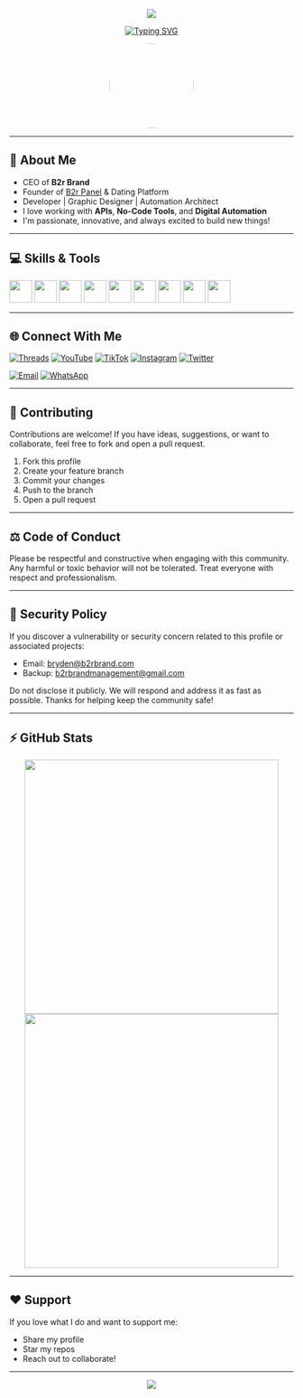 <!-- Banner -->
<p align="center">
  <img src="https://capsule-render.vercel.app/api?type=waving&color=gradient&height=250&section=header&text=Bryden%20%7C%20CEO%20of%20B2r%20Brand&fontSize=40&fontColor=ffffff" />
</p>

<!-- Animated Typing Text -->
<p align="center">
  <a href="https://github.com/DenverCoder1/readme-typing-svg">
    <img src="https://readme-typing-svg.herokuapp.com?font=Fira+Code&size=24&pause=1000&color=00FF00&center=true&vCenter=true&width=550&lines=Tech+CEO+%7C+No-Code+Expert+%7C+API+Wizard;Automation+%7C+SMM+Panel+Dev+%7C+Dating+Platforms;Let's+Create+Something+Awesome+Today!" alt="Typing SVG" />
  </a>
</p>

<!-- Profile Picture -->
<p align="center">
  <img src="https://raw.githubusercontent.com/Kingbryden/Kingbryden/main/assets/profile.png" width="150" style="border-radius: 50%" />
</p>

---

## 👑 About Me

- CEO of **B2r Brand**
- Founder of [B2r Panel](https://www.b2rbrand.com) & Dating Platform
- Developer | Graphic Designer | Automation Architect
- I love working with **APIs**, **No-Code Tools**, and **Digital Automation**
- I'm passionate, innovative, and always excited to build new things!

---

## 💻 Skills & Tools

<p>
  <img src="https://cdn.jsdelivr.net/gh/devicons/devicon/icons/html5/html5-original.svg" width="40"/>
  <img src="https://cdn.jsdelivr.net/gh/devicons/devicon/icons/css3/css3-original.svg" width="40"/>
  <img src="https://cdn.jsdelivr.net/gh/devicons/devicon/icons/javascript/javascript-original.svg" width="40"/>
  <img src="https://cdn.jsdelivr.net/gh/devicons/devicon/icons/php/php-original.svg" width="40"/>
  <img src="https://cdn.jsdelivr.net/gh/devicons/devicon/icons/mysql/mysql-original.svg" width="40"/>
  <img src="https://cdn.jsdelivr.net/gh/devicons/devicon/icons/wordpress/wordpress-original.svg" width="40"/>
  <img src="https://www.vectorlogo.zone/logos/zapier/zapier-icon.svg" width="40"/>
  <img src="https://www.vectorlogo.zone/logos/adobe_photoshop/adobe_photoshop-icon.svg" width="40"/>
  <img src="https://www.vectorlogo.zone/logos/adobe_illustrator/adobe_illustrator-icon.svg" width="40"/>
</p>

---

## 🌐 Connect With Me

[![Threads](https://img.shields.io/badge/Threads-000000?style=for-the-badge&logo=threads&logoColor=white)](https://www.threads.net/@b2r_panel)
[![YouTube](https://img.shields.io/badge/YouTube-FF0000?style=for-the-badge&logo=youtube&logoColor=white)](https://youtube.com/@b2r_panel)
[![TikTok](https://img.shields.io/badge/TikTok-000000?style=for-the-badge&logo=tiktok&logoColor=white)](https://www.tiktok.com/@b2r_panel)
[![Instagram](https://img.shields.io/badge/Instagram-E4405F?style=for-the-badge&logo=instagram&logoColor=white)](https://www.instagram.com/b2r_panel)
[![Twitter](https://img.shields.io/badge/X-000000?style=for-the-badge&logo=twitter&logoColor=white)](https://x.com/b2r_panel)

[![Email](https://img.shields.io/badge/Email-bryden@b2rbrand.com-red?style=for-the-badge&logo=gmail)](mailto:bryden@b2rbrand.com)
[![WhatsApp](https://img.shields.io/badge/WhatsApp-25D366?style=for-the-badge&logo=whatsapp&logoColor=white)](https://wa.me/255689997037)

---

## 🤝 Contributing

Contributions are welcome! If you have ideas, suggestions, or want to collaborate, feel free to fork and open a pull request.

1. Fork this profile
2. Create your feature branch
3. Commit your changes
4. Push to the branch
5. Open a pull request

---

## ⚖️ Code of Conduct

Please be respectful and constructive when engaging with this community. Any harmful or toxic behavior will not be tolerated. Treat everyone with respect and professionalism.

---

## 🔐 Security Policy

If you discover a vulnerability or security concern related to this profile or associated projects:

- Email: [bryden@b2rbrand.com](mailto:bryden@b2rbrand.com)
- Backup: [b2rbrandmanagement@gmail.com](mailto:b2rbrandmanagement@gmail.com)

Do not disclose it publicly. We will respond and address it as fast as possible. Thanks for helping keep the community safe!

---

## ⚡ GitHub Stats

<p align="center">
  <img src="https://github-readme-stats.vercel.app/api?username=Kingbryden&show_icons=true&theme=radical" width="450"/>
  <img src="https://streak-stats.demolab.com?user=Kingbryden&theme=radical" width="450"/>
</p>

---

## ❤️ Support

If you love what I do and want to support me:

- Share my profile
- Star my repos
- Reach out to collaborate!

---

<p align="center">
  <img src="https://komarev.com/ghpvc/?username=Kingbryden&label=Profile%20views&color=0e75b6&style=flat" />
</p>